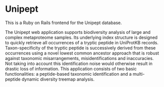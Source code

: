 # Unipept #

This is a Ruby on Rails frontend for the Unipept database.

The Unipept web application supports biodiversity analysis of large and complex metaproteome samples. Its underlying index structure is designed to quickly retrieve all occurrences of a tryptic peptide in UniProtKB records. Taxon-specificity of the tryptic peptide is successively derived from these occurrences using a novel lowest common ancestor approach that is robust against taxonomic misarrangements, misidentifications and inaccuracies. Not taking into account this identification noise would otherwise result in drastic loss of information. This application consists of two basic functionalities: a peptide-based taxonomic identification and a multi-peptide dynamic diversity treemap analysis.
